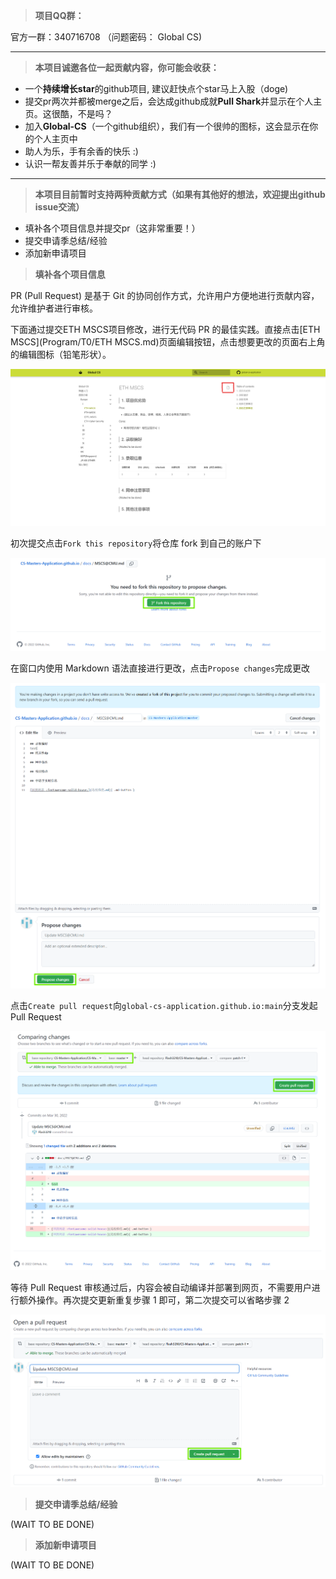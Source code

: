 > **项目QQ群：**

官方一群：340716708 （问题密码： Global CS)

***

> **本项目诚邀各位一起贡献内容，你可能会收获：**

* 一个**持续增长star**的github项目, 建议赶快点个star马上入股（doge)
* 提交pr两次并都被merge之后，会达成github成就**Pull Shark**并显示在个人主页。这很酷，不是吗？
* 加入**Global-CS**（一个github组织），我们有一个很帅的图标，这会显示在你的个人主页中
* 助人为乐，手有余香的快乐 :)
* 认识一帮友善并乐于奉献的同学 :)

***

> **本项目目前暂时支持两种贡献方式（如果有其他好的想法，欢迎提出github issue交流）**

* 填补各个项目信息并提交pr（这非常重要！）
* 提交申请季总结/经验
* 添加新申请项目

> **填补各个项目信息**

PR (Pull Request) 是基于 Git 的协同创作方式，允许用户方便地进行贡献内容，允许维护者进行审核。

下面通过提交ETH MSCS项目修改，进行无代码 PR 的最佳实践。直接点击[ETH MSCS](Program/T0/ETH MSCS.md)页面编辑按钮，点击想要更改的页面右上角的编辑图标（铅笔形状）。

![](images/1.png)

初次提交点击`Fork this repository`将仓库 fork 到自己的账户下

![](images/2.png)

在窗口内使用 Markdown 语法直接进行更改，点击`Propose changes`完成更改

![](images/3.png)

点击`Create pull request`向`global-cs-application.github.io:main`分支发起 Pull Request

![](images/4.png)

等待 Pull Request 审核通过后，内容会被自动编译并部署到网页，不需要用户进行额外操作。再次提交更新重复步骤 1 即可，第二次提交可以省略步骤 2

![](images/5.png)

> **提交申请季总结/经验**

(WAIT TO BE DONE) 

> **添加新申请项目**

(WAIT TO BE DONE) 
